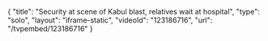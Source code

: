 {
    "title": "Security at scene of Kabul blast, relatives wait at hospital",
    "type": "solo",
    "layout": "iframe-static",
    "videoId": "123186716",
    "url": "\/tvpembed\/123186716"
}